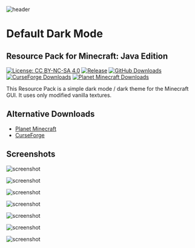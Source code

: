 ![header](https://nblr.cc/8tren)

# Default Dark Mode
## Resource Pack for Minecraft: Java Edition

[![License: CC BY-NC-SA 4.0](https://img.shields.io/badge/License-CC%20BY--NC--SA%204.0-brightgreen.svg)](https://creativecommons.org/licenses/by-nc-sa/4.0/)
[![Release](https://img.shields.io/github/v/release/xnebulr/Minecraft-Default-Dark-Mode?label=Release&color=brightgreen&cacheSeconds=3600)](https://github.com/xnebulr/Minecraft-Default-Dark-Mode/releases/latest)
[![GitHub Downloads](https://img.shields.io/github/downloads/xnebulr/Minecraft-Default-Dark-Mode/total?label=Downloads&logo=github&cacheSeconds=3600)](https://github.com/xnebulr/Minecraft-Default-Dark-Mode/releases)
[![CurseForge Downloads](https://img.shields.io/endpoint?url=https://api.darkomizer.com/shields/downloads/curseforge)](https://www.curseforge.com/minecraft/texture-packs/default-dark-mode/files)
[![Planet Minecraft Downloads](https://img.shields.io/endpoint?url=https://api.darkomizer.com/shields/downloads/planetminecraft)](https://www.planetminecraft.com/texture-pack/default-dark-mode)

This Resource Pack is a simple dark mode / dark theme for the Minecraft GUI. It uses only modified vanilla textures.

## Alternative Downloads

* [Planet Minecraft](https://www.planetminecraft.com/texture_pack/default-dark-mode/)
* [CurseForge](https://www.curseforge.com/minecraft/texture-packs/default-dark-mode)

## Screenshots

![screenshot](https://nblr.cc/w7hqb)

![screenshot](https://nblr.cc/byr6t)

![screenshot](https://nblr.cc/e9qkr)

![screenshot](https://nblr.cc/uf8jp)

![screenshot](https://nblr.cc/akdp6)

![screenshot](https://nblr.cc/3xmn4)

![screenshot](https://nblr.cc/pn9xt)